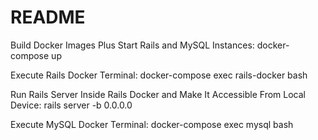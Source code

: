 # README

Build Docker Images Plus Start Rails and MySQL Instances:
docker-compose up

Execute Rails Docker Terminal:
docker-compose exec rails-docker bash

Run Rails Server Inside Rails Docker and Make It Accessible From Local Device:
rails server -b 0.0.0.0

Execute MySQL Docker Terminal:
docker-compose exec mysql bash
